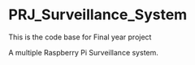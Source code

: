 # PRJ_Surveillance_System
This is the code base for Final year project

A multiple Raspberry Pi Surveillance system.

